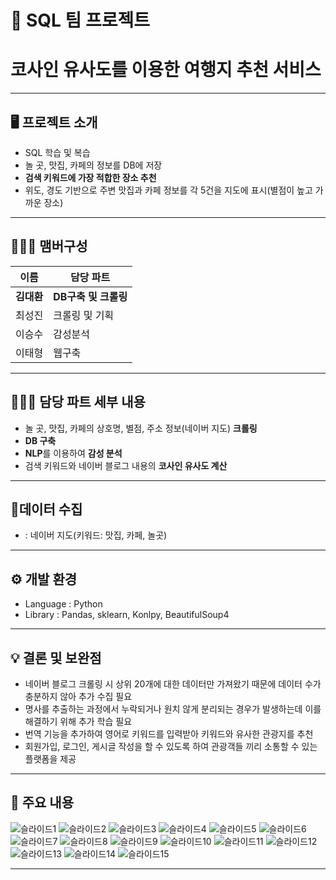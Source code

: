 # 🚩 SQL 팀 프로젝트
# **코사인 유사도를 이용한 여행지 추천 서비스**
----------------------------------------------------------

## 🖥️ 프로젝트 소개
- SQL 학습 및 복습
- 놀 곳, 맛집, 카페의 정보를 DB에 저장
- **검색 키워드에 가장 적합한 장소 추천**
- 위도, 경도 기반으로 주변 맛집과 카페 정보를 각 5건을 지도에 표시(별점이 높고 가까운 장소)
----------------------------------------------------------


## 🧑‍🤝‍🧑 맴버구성
| 이름 | 담당 파트 |
|---|---|
|**김대환**|**DB구축 및 크롤링**|
|최성진|크롤링 및 기획|
|이승수|감성분석|
|이태형|웹구축|
----------------------------------------------------------

## 👨🏻‍💻 담당 파트 세부 내용

- 놀 곳, 맛집, 카페의 상호명, 별점, 주소 정보(네이버 지도) **크롤링**
- **DB 구축**
- **NLP**를 이용하여 **감성 분석**
- 검색 키워드와 네이버 블로그 내용의 **코사인 유사도 계산**

----------------------------------------------------------

## 📂데이터 수집
-  : 네이버 지도(키워드: 맛집, 카페, 놀곳)

----------------------------------------------------------

## ⚙️ 개발 환경
- Language : Python
- Library : Pandas, sklearn, Konlpy, BeautifulSoup4
----------------------------------------------------------

## 💡 결론 및 보완점
- 네이버 블로그 크롤링 시 상위 20개에 대한 데이터만 가져왔기 때문에 데이터 수가 충분하지 않아 추가 수집 필요
- 명사를 추출하는 과정에서 누락되거나 원치 않게 분리되는 경우가 발생하는데 이를 해결하기 위해 추가 학습 필요
- 번역 기능을 추가하여 영어로 키워드를 입력받아 키워드와 유사한 관광지를 추천
- 회원가입, 로그인, 게시글 작성을 할 수 있도록 하여 관광객들 끼리 소통할 수 있는 플랫폼을 제공

----------------------------------------------------------

## 📌 주요 내용
![슬라이드1](https://github.com/mansa97/KDT-4/assets/64315458/8e682f85-682d-4191-aa68-ccc5e0f2cf41)
![슬라이드2](https://github.com/mansa97/KDT-4/assets/64315458/13d35230-a28a-42a3-8d55-5743bc2e74d8)
![슬라이드3](https://github.com/mansa97/KDT-4/assets/64315458/37eecd4b-9c17-425e-9471-5d79ac376b21)
![슬라이드4](https://github.com/mansa97/KDT-4/assets/64315458/2ba05fb9-a296-4a3d-9a2e-316162a96229)
![슬라이드5](https://github.com/mansa97/KDT-4/assets/64315458/e83a4b3f-ffde-4b6f-9293-2e139d80012d)
![슬라이드6](https://github.com/mansa97/KDT-4/assets/64315458/fe99b363-ba3a-4487-8026-7dc7948c7694)
![슬라이드7](https://github.com/mansa97/KDT-4/assets/64315458/29c2010d-a986-4f82-bd11-784be3f66967)
![슬라이드8](https://github.com/mansa97/KDT-4/assets/64315458/7c466afb-76e3-4199-9f93-f41ea0b8daa6)
![슬라이드9](https://github.com/mansa97/KDT-4/assets/64315458/61c59904-6b78-40ad-80a0-f0504adf0b93)
![슬라이드10](https://github.com/mansa97/KDT-4/assets/64315458/80ff70f9-d3df-48b2-9019-4cf979dc86c5)
![슬라이드11](https://github.com/mansa97/KDT-4/assets/64315458/a547ac9d-ed3a-460f-9d83-b77a66ec7a13)
![슬라이드12](https://github.com/mansa97/KDT-4/assets/64315458/03ef134c-8ade-4914-805e-4e68396cf6be)
![슬라이드13](https://github.com/mansa97/KDT-4/assets/64315458/99d43089-0206-491a-a29f-1b56d19ad317)
![슬라이드14](https://github.com/mansa97/KDT-4/assets/64315458/c7495735-c564-4acb-a184-fdb99f5b6d63)
![슬라이드15](https://github.com/mansa97/KDT-4/assets/64315458/05157f52-c8ef-4b62-9a34-f4df44bc5de4)

----------------------------------------------------------
